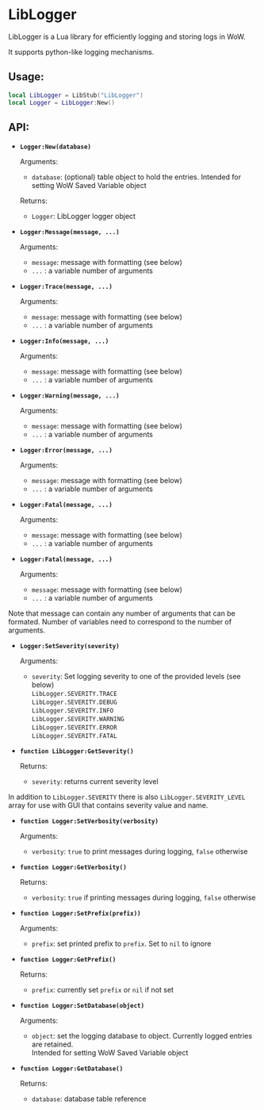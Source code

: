 # LibLogger

LibLogger is a Lua library for efficiently logging and storing logs in WoW.

It supports python-like logging mechanisms.


## Usage:

```lua
local LibLogger = LibStub("LibLogger")
local Logger = LibLogger:New()
```

## API:
* **`Logger:New(database)`**

    Arguments:
    * `database`: (optional) table object to hold the entries.
                  Intended for setting WoW Saved Variable object 

    Returns:
    * `Logger`: LibLogger logger object

* **`Logger:Message(message, ...)`**

    Arguments:
    * `message`: message with formatting (see below)
    * `...` : a variable number of arguments

* **`Logger:Trace(message, ...)`**

    Arguments:
    * `message`: message with formatting (see below)
    * `...` : a variable number of arguments

* **`Logger:Info(message, ...)`**

    Arguments:
    * `message`: message with formatting (see below)
    * `...` : a variable number of arguments

* **`Logger:Warning(message, ...)`**

    Arguments:
    * `message`: message with formatting (see below)
    * `...` : a variable number of arguments

* **`Logger:Error(message, ...)`**

    Arguments:
    * `message`: message with formatting (see below)
    * `...` : a variable number of arguments

* **`Logger:Fatal(message, ...)`**

    Arguments:
    * `message`: message with formatting (see below)
    * `...` : a variable number of arguments

* **`Logger:Fatal(message, ...)`**

    Arguments:
    * `message`: message with formatting (see below)
    * `...` : a variable number of arguments

Note that message can contain any number of arguments that can be formated.
Number of variables need to correspond to the number of arguments.

* **`Logger:SetSeverity(severity)`**

    Arguments:
    * `severity`: Set logging severity to one of the provided levels (see below)  
        `LibLogger.SEVERITY.TRACE`  
        `LibLogger.SEVERITY.DEBUG`  
        `LibLogger.SEVERITY.INFO`  
        `LibLogger.SEVERITY.WARNING`  
        `LibLogger.SEVERITY.ERROR`  
        `LibLogger.SEVERITY.FATAL`  

* **`function LibLogger:GetSeverity()`**

    Returns:
    * `severity`: returns current severity level

In addition to `LibLogger.SEVERITY` there is also `LibLogger.SEVERITY_LEVEL` array for use with GUI that contains severity value and name.

* **`function Logger:SetVerbosity(verbosity)`**

    Arguments:
    * `verbosity`: `true` to print messages during logging, `false` otherwise

* **`function Logger:GetVerbosity()`**

    Returns:
    * `verbosity`: `true` if printing messages during logging, `false` otherwise

* **`function Logger:SetPrefix(prefix))`**

    Arguments:
    * `prefix`: set printed prefix to `prefix`. Set to `nil` to ignore

* **`function Logger:GetPrefix()`**

    Returns:
    * `prefix`: currently set `prefix` or `nil` if not set

* **`function Logger:SetDatabase(object)`**
    
    Arguments:
    * `object`: set the logging database to object. Currently logged entries are retained.  
               Intended for setting WoW Saved Variable object 

* **`function Logger:GetDatabase()`**

    Returns:
    * `database`: database table reference
